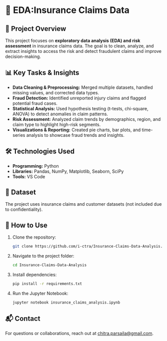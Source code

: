 # 📌 EDA:Insurance Claims Data 

## 📌 Project Overview
This project focuses on **exploratory data analysis (EDA) and risk assessment** in insurance claims data. The goal is to clean, analyze, and extract insights to access the risk and detect fraudulent claims and improve decision-making.

## 📊 Key Tasks & Insights
- **Data Cleaning & Preprocessing:** Merged multiple datasets, handled missing values, and corrected data types.
- **Fraud Detection:** Identified unreported injury claims and flagged potential fraud cases.
- **Statistical Analysis:** Used hypothesis testing (t-tests, chi-square, ANOVA) to detect anomalies in claim patterns.
- **Risk Assessment:** Analyzed claim trends by demographics, region, and claim type to highlight high-risk segments.
- **Visualizations & Reporting:** Created pie charts, bar plots, and time-series analysis to showcase fraud trends and insights.

## 🛠 Technologies Used
- **Programming:** Python
- **Libraries:** Pandas, NumPy, Matplotlib, Seaborn, SciPy
- **Tools:** VS Code

## 📂 Dataset
The project uses insurance claims and customer datasets (not included due to confidentiality).

## 🔧 How to Use
1. Clone the repository:
   ```bash
   git clone https://github.com/i-ctra/Insurance-Claims-Data-Analysis.git
   ```
2. Navigate to the project folder:
   ```bash
   cd Insurance-Claims-Data-Analysis
   ```
3. Install dependencies:
   ```bash
   pip install -r requirements.txt
   ```
4. Run the Jupyter Notebook:
   ```bash
   jupyter notebook insurance_claims_analysis.ipynb
   ```

## 📬 Contact
For questions or collaborations, reach out at [chitra.parsaila@gmail.com](mailto:chitra.parsaila@gmail.com).
